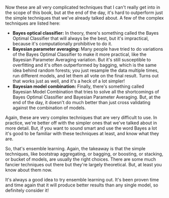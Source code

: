 
Now these are all very complicated techniques that I can't really get into in the scope of this book, but at the end of the day, it's hard to outperform just the simple techniques that we've already talked about. A few of the complex techniques are listed here:

- **Bayes optical classifier:** In theory, there's something called the Bayes Optimal Classifier that will always be the best, but it's impractical, because it's computationally prohibitive to do it.
- **Bayesian parameter averaging:** Many people have tried to do variations of the Bayes Optimal Classifier to make it more practical, like the Bayesian Parameter Averaging variation. But it's still susceptible to overfitting and it's often outperformed by bagging, which is the same idea behind random forests; you just resample the data multiple times, run different models, and let them all vote on the final result. Turns out that works just as well, and it's a heck of a lot simpler!
- **Bayesian model combination:** Finally, there's something called Bayesian Model Combination that tries to solve all the shortcomings of Bayes Optimal Classifier and Bayesian Parameter Averaging. But, at the end of the day, it doesn't do much better than just cross validating against the combination of models.

Again, these are very complex techniques that are very difficult to use. In practice, we're better off with the simpler ones that we've talked about in more detail. But, if you want to sound smart and use the word Bayes a lot it's good to be familiar with these techniques at least, and know what they are.

So, that's ensemble learning. Again, the takeaway is that the simple techniques, like bootstrap aggregating, or bagging, or boosting, or stacking, or bucket of models, are usually the right choices. There are some much fancier techniques out there but they're largely theoretical. But, at least you know about them now.

It's always a good idea to try ensemble learning out. It's been proven time and time again that it will produce better results than any single model, so definitely consider it!